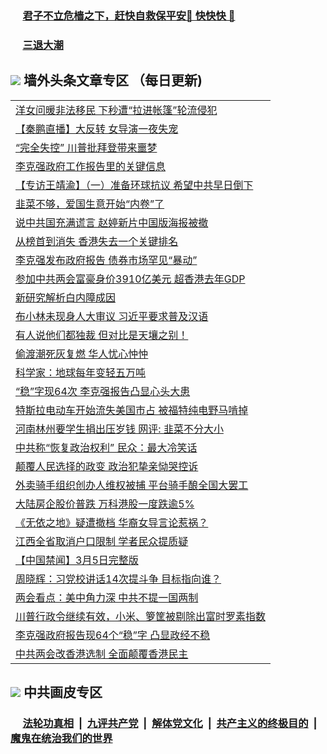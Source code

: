 
 ### &nbsp;&nbsp;&nbsp;&nbsp; [君子不立危樯之下，赶快自救保平安🍎 快快快 📩](https://github.com/pwgy/td/blob/master/README.md)

 ### &nbsp;&nbsp;&nbsp;&nbsp; [三退大潮](https://xcvkmzvnt.azureedge.net/?key=elmfdthqungpiwus&pin=85674129&ag=ogQuit&from=PW2) 

## <img src="https://img.icons8.com/cute-clipart/2x/circled-right.png"> 墙外头条文章专区 （每日更新)

<Table>
<tr><td colspan="2" align="left"><a href="https://agljzmuu.xhuyd.press/?name=c1334745&key=encdeuyadochlaxz&from=pw2">洋女问暖非法移民 下秒遭“拉进帐篷”轮流侵犯</a></td></tr>
<tr><td colspan="2" align="left"><a href="https://agljzmuu.xhuyd.press/?name=c1334783&key=encdeuyadochlaxz&from=pw2">【秦鹏直播】大反转 女导演一夜失宠</a></td></tr>
<tr><td colspan="2" align="left"><a href="https://agljzmuu.xhuyd.press/?name=c1334795&key=encdeuyadochlaxz&from=pw2">“完全失控” 川普批拜登带来噩梦</a></td></tr>
<tr><td colspan="2" align="left"><a href="https://agljzmuu.xhuyd.press/?name=c1334793&key=encdeuyadochlaxz&from=pw2">李克强政府工作报告里的关键信息</a></td></tr>
<tr><td colspan="2" align="left"><a href="https://agljzmuu.xhuyd.press/?name=c1334721&key=encdeuyadochlaxz&from=pw2">【专访王靖渝】（一）准备环球抗议 希望中共早日倒下</a></td></tr>
<tr><td colspan="2" align="left"><a href="https://agljzmuu.xhuyd.press/?name=c1334658&key=encdeuyadochlaxz&from=pw2">韭菜不够，爱国生意开始“内卷”了</a></td></tr>
<tr><td colspan="2" align="left"><a href="https://agljzmuu.xhuyd.press/?name=c1334780&key=encdeuyadochlaxz&from=pw2">说中共国充满谎言 赵婷新片中国版海报被撤</a></td></tr>
<tr><td colspan="2" align="left"><a href="https://agljzmuu.xhuyd.press/?name=c1334744&key=encdeuyadochlaxz&from=pw2">从榜首到消失 香港失去一个关键排名</a></td></tr>
<tr><td colspan="2" align="left"><a href="https://agljzmuu.xhuyd.press/?name=c1334687&key=encdeuyadochlaxz&from=pw2">李克强发布政府报告 债券市场罕见“暴动”</a></td></tr>
<tr><td colspan="2" align="left"><a href="https://agljzmuu.xhuyd.press/?name=c1334689&key=encdeuyadochlaxz&from=pw2">参加中共两会富豪身价3910亿美元 超香港去年GDP</a></td></tr>
<tr><td colspan="2" align="left"><a href="https://agljzmuu.xhuyd.press/?name=c1334742&key=encdeuyadochlaxz&from=pw2">新研究解析白内障成因</a></td></tr>
<tr><td colspan="2" align="left"><a href="https://agljzmuu.xhuyd.press/?name=c1334686&key=encdeuyadochlaxz&from=pw2">布小林未现身人大审议 习近平要求普及汉语</a></td></tr>
<tr><td colspan="2" align="left"><a href="https://agljzmuu.xhuyd.press/?name=c1334794&key=encdeuyadochlaxz&from=pw2">有人说他们都独裁 但对比是天壤之别！</a></td></tr>
<tr><td colspan="2" align="left"><a href="https://agljzmuu.xhuyd.press/?name=c1334685&key=encdeuyadochlaxz&from=pw2">偷渡潮死灰复燃 华人忧心忡忡</a></td></tr>
<tr><td colspan="2" align="left"><a href="https://agljzmuu.xhuyd.press/?name=c1334743&key=encdeuyadochlaxz&from=pw2">科学家：地球每年变轻五万吨</a></td></tr>
<tr><td colspan="2" align="left"><a href="https://agljzmuu.xhuyd.press/?name=c1334532&key=encdeuyadochlaxz&from=pw2">“稳”字现64次 李克强报告凸显心头大患</a></td></tr>
<tr><td colspan="2" align="left"><a href="https://agljzmuu.xhuyd.press/?name=c1334746&key=encdeuyadochlaxz&from=pw2">特斯拉电动车开始流失美国市占 被福特纯电野马啃掉</a></td></tr>
<tr><td colspan="2" align="left"><a href="https://agljzmuu.xhuyd.press/?name=c1334673&key=encdeuyadochlaxz&from=pw2">河南林州要学生捐出压岁钱 网评: 韭菜不分大小</a></td></tr>
<tr><td colspan="2" align="left"><a href="https://agljzmuu.xhuyd.press/?name=c1334652&key=encdeuyadochlaxz&from=pw2">中共称“恢复政治权利” 民众：最大冷笑话</a></td></tr>
<tr><td colspan="2" align="left"><a href="https://agljzmuu.xhuyd.press/?name=c1334792&key=encdeuyadochlaxz&from=pw2">颠覆人民选择的政变 政治犯挚亲恸哭控诉</a></td></tr>
<tr><td colspan="2" align="left"><a href="https://agljzmuu.xhuyd.press/?name=c1334655&key=encdeuyadochlaxz&from=pw2">外卖骑手组织创办人维权被捕 平台骑手酿全国大罢工</a></td></tr>
<tr><td colspan="2" align="left"><a href="https://agljzmuu.xhuyd.press/?name=c1334781&key=encdeuyadochlaxz&from=pw2">大陆房企股价普跌 万科港股一度跌逾5%</a></td></tr>
<tr><td colspan="2" align="left"><a href="https://agljzmuu.xhuyd.press/?name=c1334779&key=encdeuyadochlaxz&from=pw2">《无依之地》疑遭撤档 华裔女导言论惹祸？</a></td></tr>
<tr><td colspan="2" align="left"><a href="https://agljzmuu.xhuyd.press/?name=c1334650&key=encdeuyadochlaxz&from=pw2">江西全省取消户口限制 学者民众提质疑</a></td></tr>
<tr><td colspan="2" align="left"><a href="https://agljzmuu.xhuyd.press/?name=c1334575&key=encdeuyadochlaxz&from=pw2">【中国禁闻】3月5日完整版</a></td></tr>
<tr><td colspan="2" align="left"><a href="https://agljzmuu.xhuyd.press/?name=c1334578&key=encdeuyadochlaxz&from=pw2">周晓辉：习党校讲话14次提斗争 目标指向谁？</a></td></tr>
<tr><td colspan="2" align="left"><a href="https://agljzmuu.xhuyd.press/?name=c1334524&key=encdeuyadochlaxz&from=pw2">两会看点：美中角力深 中共不提一国两制</a></td></tr>
<tr><td colspan="2" align="left"><a href="https://agljzmuu.xhuyd.press/?name=c1334657&key=encdeuyadochlaxz&from=pw2">川普行政令继续有效，小米、箩筐被剔除出富时罗素指数</a></td></tr>
<tr><td colspan="2" align="left"><a href="https://agljzmuu.xhuyd.press/?name=c1334736&key=encdeuyadochlaxz&from=pw2">李克强政府报告现64个“稳”字 凸显政经不稳</a></td></tr>
<tr><td colspan="2" align="left"><a href="https://agljzmuu.xhuyd.press/?name=c1334737&key=encdeuyadochlaxz&from=pw2">中共两会改香港选制 全面颠覆香港民主</a></td></tr>

 </Table>
 
 ## <img src="https://img.icons8.com/cute-clipart/2x/circled-right.png"> 中共画皮专区
 ### &nbsp;&nbsp;&nbsp;&nbsp; [法轮功真相](https://github.com/begood0513/basic/blob/master/README.md) &nbsp;|&nbsp; [九评共产党](https://github.com/begood0513/9ping.md/blob/master/README.md) &nbsp;|&nbsp; [解体党文化](https://github.com/begood0513/jtdwh.md/blob/master/README.md)   &nbsp;|&nbsp; [共产主义的终极目的](https://github.com/begood0513/gczydzjmd.md/blob/master/README.md) &nbsp;|&nbsp; [魔鬼在统治我们的世界](https://github.com/begood0513/gczydzjmd.md/blob/master/README.md) 
